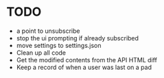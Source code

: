# TODO

* a point to unsubscribe
* stop the ui prompting if already subscribed
* move settings to settings.json
* Clean up all code
* Get the modified contents from the API HTML diff
* Keep a record of when a user was last on a pad
